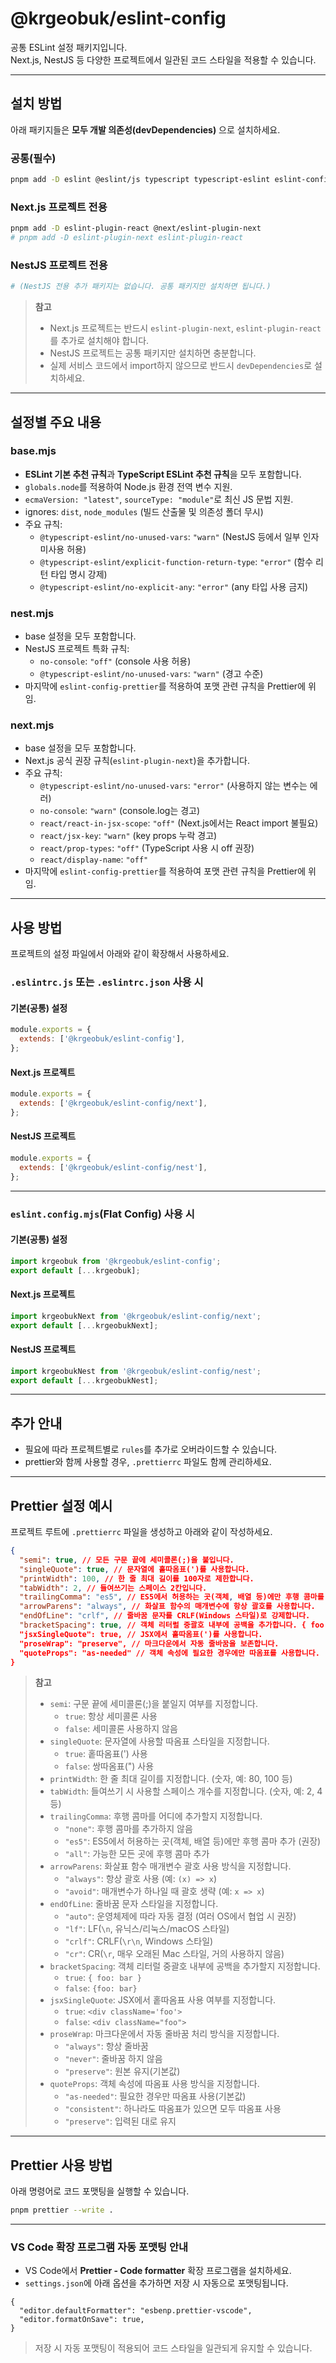 # @krgeobuk/eslint-config

공통 ESLint 설정 패키지입니다.  
Next.js, NestJS 등 다양한 프로젝트에서 일관된 코드 스타일을 적용할 수 있습니다.

---

## 설치 방법

아래 패키지들은 **모두 개발 의존성(devDependencies)** 으로 설치하세요.

### 공통(필수)

```sh
pnpm add -D eslint @eslint/js typescript typescript-eslint eslint-config-prettier globals
```

### Next.js 프로젝트 전용

```sh
pnpm add -D eslint-plugin-react @next/eslint-plugin-next
# pnpm add -D eslint-plugin-next eslint-plugin-react
```

### NestJS 프로젝트 전용

```sh
# (NestJS 전용 추가 패키지는 없습니다. 공통 패키지만 설치하면 됩니다.)
```

> **참고**
>
> - Next.js 프로젝트는 반드시 `eslint-plugin-next`, `eslint-plugin-react`를 추가로 설치해야 합니다.
> - NestJS 프로젝트는 공통 패키지만 설치하면 충분합니다.
> - 실제 서비스 코드에서 import하지 않으므로 반드시 `devDependencies`로 설치하세요.

---

## 설정별 주요 내용

### base.mjs

- **ESLint 기본 추천 규칙**과 **TypeScript ESLint 추천 규칙**을 모두 포함합니다.
- `globals.node`를 적용하여 Node.js 환경 전역 변수 지원.
- `ecmaVersion: "latest"`, `sourceType: "module"`로 최신 JS 문법 지원.
- ignores: `dist`, `node_modules` (빌드 산출물 및 의존성 폴더 무시)
- 주요 규칙:
  - `@typescript-eslint/no-unused-vars`: `"warn"` (NestJS 등에서 일부 인자 미사용 허용)
  - `@typescript-eslint/explicit-function-return-type`: `"error"` (함수 리턴 타입 명시 강제)
  - `@typescript-eslint/no-explicit-any`: `"error"` (any 타입 사용 금지)

### nest.mjs

- base 설정을 모두 포함합니다.
- NestJS 프로젝트 특화 규칙:
  - `no-console`: `"off"` (console 사용 허용)
  - `@typescript-eslint/no-unused-vars`: `"warn"` (경고 수준)
- 마지막에 `eslint-config-prettier`를 적용하여 포맷 관련 규칙을 Prettier에 위임.

### next.mjs

- base 설정을 모두 포함합니다.
- Next.js 공식 권장 규칙(`eslint-plugin-next`)을 추가합니다.
- 주요 규칙:
  - `@typescript-eslint/no-unused-vars`: `"error"` (사용하지 않는 변수는 에러)
  - `no-console`: `"warn"` (console.log는 경고)
  - `react/react-in-jsx-scope`: `"off"` (Next.js에서는 React import 불필요)
  - `react/jsx-key`: `"warn"` (key props 누락 경고)
  - `react/prop-types`: `"off"` (TypeScript 사용 시 off 권장)
  - `react/display-name`: `"off"`
- 마지막에 `eslint-config-prettier`를 적용하여 포맷 관련 규칙을 Prettier에 위임.

---

## 사용 방법

프로젝트의 설정 파일에서 아래와 같이 확장해서 사용하세요.

### `.eslintrc.js` 또는 `.eslintrc.json` 사용 시

#### 기본(공통) 설정

```js
module.exports = {
  extends: ['@krgeobuk/eslint-config'],
};
```

#### Next.js 프로젝트

```js
module.exports = {
  extends: ['@krgeobuk/eslint-config/next'],
};
```

#### NestJS 프로젝트

```js
module.exports = {
  extends: ['@krgeobuk/eslint-config/nest'],
};
```

---

### `eslint.config.mjs`(Flat Config) 사용 시

#### 기본(공통) 설정

```js
import krgeobuk from '@krgeobuk/eslint-config';
export default [...krgeobuk];
```

#### Next.js 프로젝트

```js
import krgeobukNext from '@krgeobuk/eslint-config/next';
export default [...krgeobukNext];
```

#### NestJS 프로젝트

```js
import krgeobukNest from '@krgeobuk/eslint-config/nest';
export default [...krgeobukNest];
```

---

## 추가 안내

- 필요에 따라 프로젝트별로 `rules`를 추가로 오버라이드할 수 있습니다.
- prettier와 함께 사용할 경우, `.prettierrc` 파일도 함께 관리하세요.

---

## Prettier 설정 예시

프로젝트 루트에 `.prettierrc` 파일을 생성하고 아래와 같이 작성하세요.

```json
{
  "semi": true, // 모든 구문 끝에 세미콜론(;)을 붙입니다.
  "singleQuote": true, // 문자열에 홑따옴표(')를 사용합니다.
  "printWidth": 100, // 한 줄 최대 길이를 100자로 제한합니다.
  "tabWidth": 2, // 들여쓰기는 스페이스 2칸입니다.
  "trailingComma": "es5", // ES5에서 허용하는 곳(객체, 배열 등)에만 후행 콤마를 추가합니다.
  "arrowParens": "always", // 화살표 함수의 매개변수에 항상 괄호를 사용합니다.
  "endOfLine": "crlf", // 줄바꿈 문자를 CRLF(Windows 스타일)로 강제합니다.
  "bracketSpacing": true, // 객체 리터럴 중괄호 내부에 공백을 추가합니다. { foo: bar }
  "jsxSingleQuote": true, // JSX에서 홑따옴표(')를 사용합니다.
  "proseWrap": "preserve", // 마크다운에서 자동 줄바꿈을 보존합니다.
  "quoteProps": "as-needed" // 객체 속성에 필요한 경우에만 따옴표를 사용합니다.
}
```

> **참고**
>
> - `semi`: 구문 끝에 세미콜론(;)을 붙일지 여부를 지정합니다.
>   - `true`: 항상 세미콜론 사용
>   - `false`: 세미콜론 사용하지 않음
> - `singleQuote`: 문자열에 사용할 따옴표 스타일을 지정합니다.
>   - `true`: 홑따옴표(') 사용
>   - `false`: 쌍따옴표(") 사용
> - `printWidth`: 한 줄 최대 길이를 지정합니다. (숫자, 예: 80, 100 등)
> - `tabWidth`: 들여쓰기 시 사용할 스페이스 개수를 지정합니다. (숫자, 예: 2, 4 등)
> - `trailingComma`: 후행 콤마를 어디에 추가할지 지정합니다.
>   - `"none"`: 후행 콤마를 추가하지 않음
>   - `"es5"`: ES5에서 허용하는 곳(객체, 배열 등)에만 후행 콤마 추가 (권장)
>   - `"all"`: 가능한 모든 곳에 후행 콤마 추가
> - `arrowParens`: 화살표 함수 매개변수 괄호 사용 방식을 지정합니다.
>   - `"always"`: 항상 괄호 사용 (예: `(x) => x`)
>   - `"avoid"`: 매개변수가 하나일 때 괄호 생략 (예: `x => x`)
> - `endOfLine`: 줄바꿈 문자 스타일을 지정합니다.
>   - `"auto"`: 운영체제에 따라 자동 결정 (여러 OS에서 협업 시 권장)
>   - `"lf"`: LF(`\n`, 유닉스/리눅스/macOS 스타일)
>   - `"crlf"`: CRLF(`\r\n`, Windows 스타일)
>   - `"cr"`: CR(`\r`, 매우 오래된 Mac 스타일, 거의 사용하지 않음)
> - `bracketSpacing`: 객체 리터럴 중괄호 내부에 공백을 추가할지 지정합니다.
>   - `true`: `{ foo: bar }`
>   - `false`: `{foo: bar}`
> - `jsxSingleQuote`: JSX에서 홑따옴표 사용 여부를 지정합니다.
>   - `true`: `<div className='foo'>`
>   - `false`: `<div className="foo">`
> - `proseWrap`: 마크다운에서 자동 줄바꿈 처리 방식을 지정합니다.
>   - `"always"`: 항상 줄바꿈
>   - `"never"`: 줄바꿈 하지 않음
>   - `"preserve"`: 원본 유지(기본값)
> - `quoteProps`: 객체 속성에 따옴표 사용 방식을 지정합니다.
>   - `"as-needed"`: 필요한 경우만 따옴표 사용(기본값)
>   - `"consistent"`: 하나라도 따옴표가 있으면 모두 따옴표 사용
>   - `"preserve"`: 입력된 대로 유지

---

## Prettier 사용 방법

아래 명령어로 코드 포맷팅을 실행할 수 있습니다.

```sh
pnpm prettier --write .
```

---

### VS Code 확장 프로그램 자동 포맷팅 안내

- VS Code에서 **Prettier - Code formatter** 확장 프로그램을 설치하세요.
- `settings.json`에 아래 옵션을 추가하면 저장 시 자동으로 포맷팅됩니다.

```jsonc
{
  "editor.defaultFormatter": "esbenp.prettier-vscode",
  "editor.formatOnSave": true,
}
```

> 저장 시 자동 포맷팅이 적용되어 코드 스타일을 일관되게 유지할 수 있습니다.
